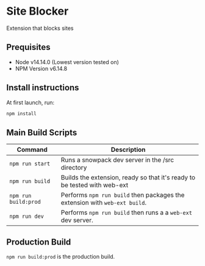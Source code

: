 # Site Blocker

Extension that blocks sites

## Prequisites

-   Node v14.14.0 (Lowest version tested on)
-   NPM Version v6.14.8

## Install instructions

At first launch, run:

```sh
npm install
```

## Main Build Scripts

| Command              | Description                                                                |
| -------------------- | -------------------------------------------------------------------------- |
| `npm run start`      | Runs a snowpack dev server in the /src directory                           |
| `npm run build`      | Builds the extension, ready so that it's ready to be tested with web-ext   |
| `npm run build:prod` | Performs `npm run build` then packages the extension with `web-ext build`. |
| `npm run dev`        | Performs `npm run build` then runs a a `web-ext` dev server.               |


## Production Build
`npm run build:prod` is the production build.